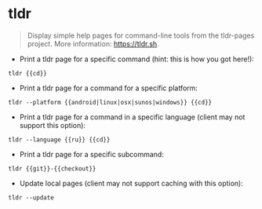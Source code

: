 # tldr

> Display simple help pages for command-line tools from the tldr-pages project.
> More information: <https://tldr.sh>.

- Print a tldr page for a specific command (hint: this is how you got here!):

`tldr {{cd}}`

- Print a tldr page for a command for a specific platform:

`tldr --platform {{android|linux|osx|sunos|windows}} {{cd}}`

- Print a tldr page for a command in a specific language (client may not support this option):

`tldr --language {{ru}} {{cd}}`

- Print a tldr page for a specific subcommand:

`tldr {{git}}-{{checkout}}`

- Update local pages (client may not support caching with this option):

`tldr --update`
